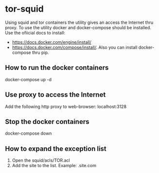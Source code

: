 # tor-squid

Using squid and tor containers the utility gives an access the Internet thru proxy. To use the utility docker and docker-compose should be installed. Use the ofiicial docs to install: 
- https://docs.docker.com/engine/install/
- https://docs.docker.com/compose/install/. Also you can install docker-compose thru pip.

## How to run the docker containers
docker-compose  up -d

## Use proxy to access the Internet
Add the following http proxy to web-browser: localhost:3128

## Stop the docker containers
docker-compose down

## How to expand the exception list
1) Open the squid/acls/TOR.acl
2) Add the site to the list. Example: .site.com



